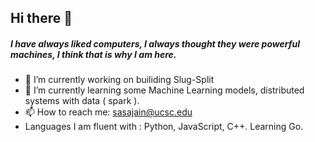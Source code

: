 ## Hi there 👋

##### I have always liked computers, I always thought they were powerful machines, I think that is why I am here. 
- 🔭 I’m currently working on builiding Slug-Split
- 🌱 I’m currently learning some Machine Learning models, distributed systems with data ( spark ).
- 📫 How to reach me: sasajain@ucsc.edu
- Languages I am fluent with :  Python, JavaScript, C++. Learning Go.

